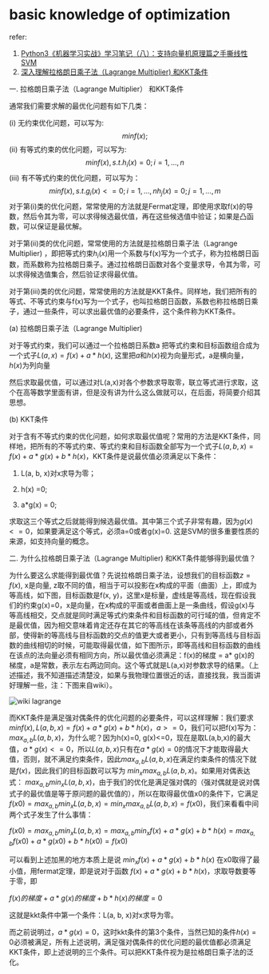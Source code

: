# basic knowledge of optimization

refer: 
1. [Python3《机器学习实战》学习笔记（八）：支持向量机原理篇之手撕线性SVM](https://log.csdn.net/c406495762/article/details/78072313#2-smo%E7%AE%97%E6%B3%95)
2. [深入理解拉格朗日乘子法（Lagrange Multiplier) 和KKT条件](https://blog.csdn.net/xianlingmao/article/details/7919597)


一. 拉格朗日乘子法（Lagrange Multiplier） 和KKT条件

通常我们需要求解的最优化问题有如下几类：

(i) 无约束优化问题，可以写为:
$$
                                      min f(x);  
$$
(ii) 有等式约束的优化问题，可以写为:
$$
                                    min f(x), 
                                    s.t. h_i(x) = 0; i =1, ..., n 
$$
(iii) 有不等式约束的优化问题，可以写为：
$$
                                    min f(x), 
                                    s.t. g_i(x) <= 0; i =1, ..., n
                                         h_j(x) = 0; j =1, ..., m
$$
对于第(i)类的优化问题，常常使用的方法就是Fermat定理，即使用求取f(x)的导数，然后令其为零，可以求得候选最优值，再在这些候选值中验证；如果是凸函数，可以保证是最优解。

对于第(ii)类的优化问题，常常使用的方法就是拉格朗日乘子法（Lagrange Multiplier) ，即把等式约束$h_i(x)$用一个系数与f(x)写为一个式子，称为拉格朗日函数，而系数称为拉格朗日乘子。通过拉格朗日函数对各个变量求导，令其为零，可以求得候选值集合，然后验证求得最优值。

对于第(iii)类的优化问题，常常使用的方法就是KKT条件。同样地，我们把所有的等式、不等式约束与f(x)写为一个式子，也叫拉格朗日函数，系数也称拉格朗日乘子，通过一些条件，可以求出最优值的必要条件，这个条件称为KKT条件。

(a) 拉格朗日乘子法（Lagrange Multiplier)

对于等式约束，我们可以通过一个拉格朗日系数a 把等式约束和目标函数组合成为一个式子$L(a, x) = f(x) + a*h(x)$, 这里把$a$和$h(x)$视为向量形式，a是横向量，$h(x)$为列向量

然后求取最优值，可以通过对L(a,x)对各个参数求导取零，联立等式进行求取，这个在高等数学里面有讲，但是没有讲为什么这么做就可以，在后面，将简要介绍其思想。

(b) KKT条件

对于含有不等式约束的优化问题，如何求取最优值呢？常用的方法是KKT条件，同样地，把所有的不等式约束、等式约束和目标函数全部写为一个式子$L(a, b, x)= f(x) + a*g(x)+b*h(x)$，KKT条件是说最优值必须满足以下条件：

1. L(a, b, x)对x求导为零；

2. h(x) =0;

3. a*g(x) = 0;

求取这三个等式之后就能得到候选最优值。其中第三个式子非常有趣，因为$g(x)<=0$，如果要满足这个等式，必须a=0或者g(x)=0. 这是SVM的很多重要性质的来源，如支持向量的概念。

二. 为什么拉格朗日乘子法（Lagrange Multiplier) 和KKT条件能够得到最优值？

为什么要这么求能得到最优值？先说拉格朗日乘子法，设想我们的目标函数$z = f(x)$, x是向量, z取不同的值，相当于可以投影在x构成的平面（曲面）上，即成为等高线，如下图，目标函数是f(x, y)，这里x是标量，虚线是等高线，现在假设我们的约束g(x)=0，x是向量，在x构成的平面或者曲面上是一条曲线，假设g(x)与等高线相交，交点就是同时满足等式约束条件和目标函数的可行域的值，但肯定不是最优值，因为相交意味着肯定还存在其它的等高线在该条等高线的内部或者外部，使得新的等高线与目标函数的交点的值更大或者更小，只有到等高线与目标函数的曲线相切的时候，可能取得最优值，如下图所示，即等高线和目标函数的曲线在该点的法向量必须有相同方向，所以最优值必须满足：f(x)的梯度 = a* g(x)的梯度，a是常数，表示左右两边同向。这个等式就是L(a,x)对参数求导的结果。（上述描述，我不知道描述清楚没，如果与我物理位置很近的话，直接找我，我当面讲好理解一些，注：下图来自wiki）。

![wiki lagrange](https://ss1.bdstatic.com/70cFuXSh_Q1YnxGkpoWK1HF6hhy/it/u=1447537086,3175476717&fm=26&gp=0.jpg)

而KKT条件是满足强对偶条件的优化问题的必要条件，可以这样理解：我们要求$min f(x), L(a, b, x) = f(x) + a*g(x) + b*h(x)，a>=0$，我们可以把f(x)写为：$max_{a,b} L(a,b,x)$，为什么呢？因为h(x)=0, g(x)<=0，现在是取L(a,b,x)的最大值，$a*g(x)<=0$，所以$L(a,b,x)$只有在$a*g(x) = 0$的情况下才能取得最大值，否则，就不满足约束条件，因此$max_{a,b} L(a,b,x)$在满足约束条件的情况下就是$f(x)$，因此我们的目标函数可以写为 $min_x max_{a,b} L(a,b,x)$。如果用对偶表达式： $max_{a,b} min_x  L(a,b,x)$，由于我们的优化是满足强对偶的（强对偶就是说对偶式子的最优值是等于原问题的最优值的），所以在取得最优值x0的条件下，它满足 $f(x0) = max_{a,b} min_x  L(a,b,x) = min_x max_{a,b} L(a,b,x) =f(x0)$，我们来看看中间两个式子发生了什么事情：

 $f(x0) = max_{a,b} min_x  L(a,b,x) =  max_{a,b} min_x f(x) + a*g(x) + b*h(x) =  max_{a,b} f(x0)+a*g(x0)+b*h(x0) = f(x0)$

可以看到上述加黑的地方本质上是说 $min_x f(x) + a*g(x) + b*h(x)$ 在x0取得了最小值，用fermat定理，即是说对于函数 $f(x) + a*g(x) + b*h(x)$，求取导数要等于零，即

$f(x)的梯度+a*g(x)的梯度+ b*h(x)的梯度 = 0$

这就是kkt条件中第一个条件：L(a, b, x)对x求导为零。

而之前说明过，$a*g(x) = 0$，这时kkt条件的第3个条件，当然已知的条件$h(x)=0$必须被满足，所有上述说明，满足强对偶条件的优化问题的最优值都必须满足KKT条件，即上述说明的三个条件。可以把KKT条件视为是拉格朗日乘子法的泛化。

